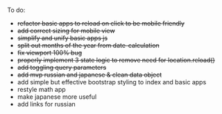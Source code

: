 To do:

* ~~refactor basic apps to reload on click to be mobile friendly~~ 
* ~~add correct sizing for mobile view~~
* ~~simplify and unify basic apps js~~
* ~~split out months of the year from date-calculation~~
* ~~fix viewport 100% bug~~
* ~~properly implement 3 state logic to remove need for location.reload()~~
* ~~add toggling query parameters~~
* ~~add mvp russian and japanese & clean data object~~
* add simple but effective bootstrap styling to index and basic apps
* restyle math app
* make japanese more useful
* add links for russian